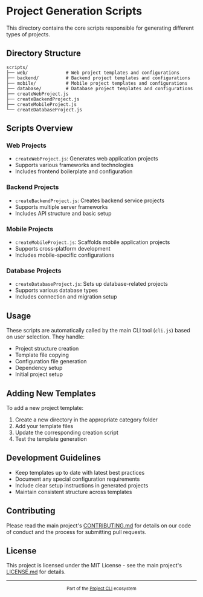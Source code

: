 # Project Generation Scripts

This directory contains the core scripts responsible for generating different types of projects.

## Directory Structure

```
scripts/
├── web/              # Web project templates and configurations
├── backend/          # Backend project templates and configurations
├── mobile/           # Mobile project templates and configurations
├── database/         # Database project templates and configurations
├── createWebProject.js
├── createBackendProject.js
├── createMobileProject.js
└── createDatabaseProject.js
```

## Scripts Overview

### Web Projects
- `createWebProject.js`: Generates web application projects
- Supports various frameworks and technologies
- Includes frontend boilerplate and configuration

### Backend Projects
- `createBackendProject.js`: Creates backend service projects
- Supports multiple server frameworks
- Includes API structure and basic setup

### Mobile Projects
- `createMobileProject.js`: Scaffolds mobile application projects
- Supports cross-platform development
- Includes mobile-specific configurations

### Database Projects
- `createDatabaseProject.js`: Sets up database-related projects
- Supports various database types
- Includes connection and migration setup

## Usage

These scripts are automatically called by the main CLI tool (`cli.js`) based on user selection. They handle:
- Project structure creation
- Template file copying
- Configuration file generation
- Dependency setup
- Initial project setup

## Adding New Templates

To add a new project template:
1. Create a new directory in the appropriate category folder
2. Add your template files
3. Update the corresponding creation script
4. Test the template generation

## Development Guidelines

- Keep templates up to date with latest best practices
- Document any special configuration requirements
- Include clear setup instructions in generated projects
- Maintain consistent structure across templates

## Contributing

Please read the main project's [CONTRIBUTING.md](../../CONTRIBUTING.md) for details on our code of conduct and the process for submitting pull requests.

## License

This project is licensed under the MIT License - see the main project's [LICENSE.md](../../LICENSE.md) for details. 

---

<div align="center">
  <sub>Part of the <a href="../README.md">Project CLI</a> ecosystem</sub>
</div> 